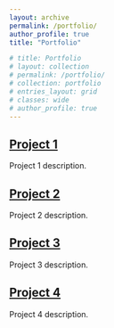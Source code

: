 ```yaml
---
layout: archive
permalink: /portfolio/
author_profile: true
title: "Portfolio"

# title: Portfolio
# layout: collection
# permalink: /portfolio/
# collection: portfolio
# entries_layout: grid
# classes: wide
# author_profile: true
---
```


## [Project 1](/portfolio/entry1/)
Project 1 description.
## [Project 2](/portfolio/entry1/)
Project 2 description.
## [Project 3](/portfolio/entry1/)
Project 3 description.
## [Project 4](/portfolio/entry1/)
Project 4 description.
